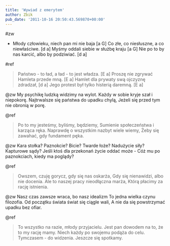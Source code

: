 ```yaml
---
title: 'Wywiad z emerytem'
author: Zbik
pub_date: '2011-10-16 20:50:43.569870+00:00'
---
```


#zw
- Młody człowieku, niech pan mi nie baja [a G]
Co złe, co niesłuszne, a co niewłaściwe. [d a]
Myśmy oddali siebie w służbę kraju [a G]
Nie po to by nas karcić, albo by podziwiać. [d a]

#ref
>Państwo - to ład, a ład - to jest władza. [E a]
>Proszę nie zgrywać Hamleta przede mną. [E a]
>Hamlet dla prywaty swą ojczyznę zdradzał, [d a]
>Jego protest był tylko histerią daremną. [E a]

@zw
My psychikę ludzką widzimy na wylot.
Każdy w sobie kryje szał i niepokorę.
Najtrwalsze się państwa do upadku chylą,
Jeżeli się przed tym nie obronią w porę.

@ref
>Po to my jesteśmy, byliśmy, będziemy, 
>Sumienie społeczeństwa i karząca ręka.
>Naprawdę o wszystkim nazbyt wiele wiemy,
>Żeby się zawahać, gdy fundament pęka.

@zw
Kara stołka? Paznokcie? Bicie? Twarde łoże?
Nadużycie siły? Kapturowe sądy?
Jeśli ktoś dla przekonań życie oddać może -
Cóż mu po paznokciach, kiedy ma poglądy?

@ref
>Owszem, czuję gorycz, gdy się nas oskarża,
>Gdy się nienawidzi, albo nie docenia.
>Ale to naszej pracy nieodłączna marża,
>Którą płacimy za rację istnienia.

@zw
Nasz czas zawsze wraca, bo nasz idealizm
To jedna wielka czynu filozofia.
Od początku świata świat się ciągle wali,
A nie da się powstrzymać upadku bez ofiar.

@ref
>To wszystko na razie, młody przyjacielu.
>Jest pan dowodem na to, że to my rację mamy.
>Niech każdy po swojemu podąża do celu.
>Tymczasem - do widzenia. Jeszcze się spotkamy.